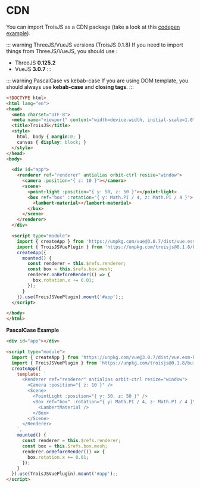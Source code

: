 # CDN

You can import TroisJS as a CDN package (take a look at this [codepen example](https://codepen.io/soju22/pen/YzpejwN)).

::: warning ThreeJS/VueJS versions (TroisJS 0.1.8)
If you need to import things from ThreeJS/VueJS, you should use :
- ThreeJS **0.125.2**
- VueJS **3.0.7**
:::

::: warning PascalCase vs kebab-case
If you are using DOM template, you should always use **kebab-case** and **closing tags**.
:::

```html
<!DOCTYPE html>
<html lang="en">
<head>
  <meta charset="UTF-8">
  <meta name="viewport" content="width=device-width, initial-scale=1.0">
  <title>TroisJS</title>
  <style>
    html, body { margin:0; }
    canvas { display: block; }
  </style>
</head>
<body>

  <div id="app">
    <renderer ref="renderer" antialias orbit-ctrl resize="window">
      <camera :position="{ z: 10 }"></camera>
      <scene>
        <point-light :position="{ y: 50, z: 50 }"></point-light>
        <box ref="box" :rotation="{ y: Math.PI / 4, z: Math.PI / 4 }">
          <lambert-material></lambert-material>
        </box>
      </scene>
    </renderer>
  </div>

  <script type="module">
    import { createApp } from 'https://unpkg.com/vue@3.0.7/dist/vue.esm-browser.prod.js';
    import { TroisJSVuePlugin } from 'https://unpkg.com/troisjs@0.1.8/build/trois.module.cdn.min.js';
    createApp({
      mounted() {
        const renderer = this.$refs.renderer;
        const box = this.$refs.box.mesh;
        renderer.onBeforeRender(() => {
          box.rotation.x += 0.01;
        });
      }
    }).use(TroisJSVuePlugin).mount('#app');;
  </script>

</body>
</html>
```

**PascalCase Example**

```html
<div id="app"></div>

<script type="module">
  import { createApp } from 'https://unpkg.com/vue@3.0.7/dist/vue.esm-browser.prod.js';
  import { TroisJSVuePlugin } from 'https://unpkg.com/troisjs@0.1.8/build/trois.module.cdn.min.js';
  createApp({
    template: `
      <Renderer ref="renderer" antialias orbit-ctrl resize="window">
        <Camera :position="{ z: 10 }" />
        <Scene>
          <PointLight :position="{ y: 50, z: 50 }" />
          <Box ref="box" :rotation="{ y: Math.PI / 4, z: Math.PI / 4 }">
            <LambertMaterial />
          </Box>
        </Scene>
      </Renderer>
    `,
    mounted() {
      const renderer = this.$refs.renderer;
      const box = this.$refs.box.mesh;
      renderer.onBeforeRender(() => {
        box.rotation.x += 0.01;
      });
    }
  }).use(TroisJSVuePlugin).mount('#app');;
</script>
```